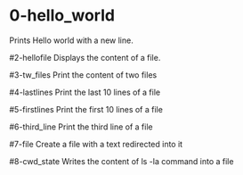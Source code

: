 # 0-hello_world
Prints Hello world with a new line.

#2-hellofile
Displays the content of a file.

#3-tw_files
Print the content of two files

#4-lastlines
Print the last 10 lines of a file

#5-firstlines
Print the first 10 lines of a file

#6-third_line
Print the third line of a file

#7-file
Create a file with a text redirected into it

#8-cwd_state
Writes the content of ls -la command into a file
